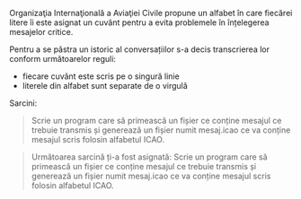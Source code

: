 Organizaţia Internaţională a Aviaţiei Civile propune un alfabet în care
fiecărei litere îi este asignat un cuvânt pentru a evita problemele în
înțelegerea mesajelor critice.

Pentru a se păstra un istoric al conversațiilor s-a decis transcrierea lor
conform următoarelor reguli:

- fiecare cuvânt este scris pe o singură linie
- literele din alfabet sunt separate de o virgulă

Sarcini:

> Scrie un program care să primească un fișier ce conține mesajul
> ce trebuie transmis și generează un fișier numit mesaj.icao ce
> va conține mesajul scris folosin alfabetul ICAO.

> Următoarea sarcină ți-a fost asignată:
> Scrie un program care să primească un fișier ce conține mesajul
> ce trebuie transmis și generează un fișier numit mesaj.icao ce
> va conține mesajul scris folosin alfabetul ICAO.
